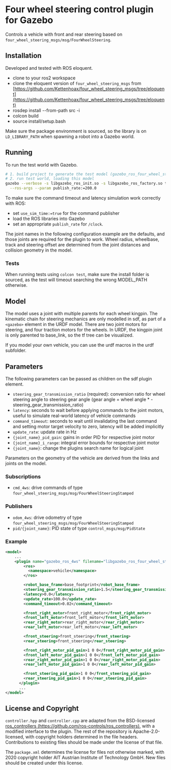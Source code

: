 # Four wheel steering control plugin for Gazebo

Controls a vehicle with front and rear steering based on `four_wheel_steering_msgs/msg/FourWheelSteering`.

## Installation

Developed and tested with ROS eloquent.

* clone to your ros2 workspace
* clone the eloquent version of `four_wheel_steering_msgs` from [https://github.com/Kettenhoax/four_wheel_steering_msgs/tree/eloquent](https://github.com/Kettenhoax/four_wheel_steering_msgs/tree/eloquent)
* rosdep install --from-path src -i
* colcon build
* source install/setup.bash

Make sure the package environment is sourced, so the library is on `LD_LIBRARY_PATH` when spawning a robot into a Gazebo world.

## Running

To run the test world with Gazebo.

```bash
# 1. build project to generate the test model (gazebo_ros_four_wheel_steering_test_vehicle)
# 2. run test world, loading this model
gazebo --verbose -s libgazebo_ros_init.so -s libgazebo_ros_factory.so test/worlds/gazebo_ros_four_wheel_steering.world \
  --ros-args --param publish_rate:=200.0
```

To make sure the command timeout and latency simulation work correctly with ROS:

* set `use_sim_time:=true` for the command publisher
* load the ROS libraries into Gazebo
* set an appropriate `publish_rate` for `/clock`.

The joint names in the following configuration example are the defaults, and those joints are required for the plugin to work.
Wheel radius, wheelbase, track and steering offset are determined from the joint distances and collision geometry in the model.

### Tests

When running tests using `colcon test`, make sure the install folder is sourced, as the test will timeout searching the wrong MODEL_PATH otherwise.

## Model

The model uses a joint with multiple parents for each wheel kingpin.
The kinematic chain for steering mechanics are only modelled in sdf, as part of a `<gazebo>` element in the URDF model.
There are two joint motors for steering, and four traction motors for the wheels.
In URDF, the kingpin joint is only parented to base_link, so the tf tree can be visualized.

If you model your own vehicle, you can use the urdf macros in the urdf subfolder.

## Parameters

The following parameters can be passed as children on the sdf plugin element.

* `steering_gear_transmission_ratio` (required): conversion ratio for wheel steering angle to steering gear angle (gear angle = wheel angle * -steering_gear_transmission_ratio)
* `latency`: seconds to wait before applying commands to the joint motors, useful to simulate real-world latency of vehicle commands
* `command_timeout`: seconds to wait until invalidating the last command and setting motor target velocity to zero, latency will be added implicitly
* `update_rate`: update rate in Hz
* `{joint_name}_pid_gain`: gains in order PID for respective joint motor
* `{joint_name}_i_range`: integral error bounds for respective joint motor
* `{joint_name}`: change the plugins search name for logical joint

Parameters on the geometry of the vehicle are derived from the links and joints on the model.

### Subscriptions

* `cmd_4ws`: drive commands of type `four_wheel_steering_msgs/msg/FourWheelSteeringStamped`

### Publishers

* `odom_4ws`: drive odometry of type `four_wheel_steering_msgs/msg/FourWheelSteeringStamped`
* `pid/{joint_name}`: PID state of type `control_msgs/msg/PidState`

### Example

```xml
<model>
    ...
    <plugin name="gazebo_ros_4ws" filename="libgazebo_ros_four_wheel_steering.so">
        <ros>
          <namespace>vehicle</namespace>
        </ros>

        <robot_base_frame>base_footprint</robot_base_frame>
        <steering_gear_transmission_ratio>1.5</steering_gear_transmission_ratio>
        <latency>0.0</latency>
        <update_rate>100.0</update_rate>
        <command_timeout>0.02</command_timeout>

        <front_right_motor>front_right_motor</front_right_motor>
        <front_left_motor>front_left_motor</front_left_motor>
        <rear_right_motor>rear_right_motor</rear_right_motor>
        <rear_left_motor>rear_left_motor</rear_left_motor>

        <front_steering>front_steering</front_steering>
        <rear_steering>front_steering</rear_steering>

        <front_right_motor_pid_gain>1 0 0</front_right_motor_pid_gain>
        <front_left_motor_pid_gain>1 0 0</front_left_motor_pid_gain>
        <rear_right_motor_pid_gain>1 0 0</rear_right_motor_pid_gain>
        <rear_left_motor_pid_gain>1 0 0</rear_left_motor_pid_gain>

        <front_steering_pid_gain>1 0 0</front_steering_pid_gain>
        <rear_steering_pid_gain>1 0 0</rear_steering_pid_gain>
      </plugin>
      ...
</model>
```

## License and Copyright

`controller.hpp` and `controller.cpp` are adapted from the BSD-licensed [ros_controllers (https://github.com/ros-controls/ros_controllers)](https://github.com/ros-controls/ros_controllers), with a modified interface to the plugin.
The rest of the repository is Apache-2.0-licensed, with copyright holders determined in the file headers.
Contributions to existing files should be made under the license of that file.

The `package.xml` determines the license for files not otherwise marked, with 2020 copyright holder AIT Austrian Institute of Technology GmbH.
New files should be created under this license.